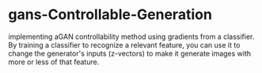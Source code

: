 # gans-Controllable-Generation
implementing aGAN controllability method using gradients from a classifier. By training a classifier to recognize a relevant feature, you can use it to change the generator's inputs (z-vectors) to make it generate images with more or less of that feature.
